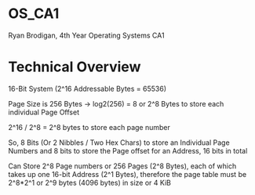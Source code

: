 # OS_CA1
Ryan Brodigan, 4th Year Operating Systems CA1

# Technical Overview
16-Bit System (2^16 Addressable Bytes = 65536)

Page Size is 256 Bytes -> log2(256) = 8 or 2^8 Bytes to store
each individual Page Offset

2^16 / 2^8 = 2^8 bytes to store each page number

So, 8 Bits (Or 2 Nibbles / Two Hex Chars) to store an Individual
Page Numbers and 8 bits to store the Page offset for an Address,
16 bits in total

Can Store 2^8 Page numbers or 256 Pages (2^8 Bytes), each of which takes up
one 16-bit Address (2^1 Bytes), therefore the page table must be 2^8*2^1
or 2^9 bytes (4096 bytes) in size or 4 KiB

